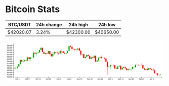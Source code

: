 # Bitcoin Stats

BTC/USDT|24h change|24h high|24h low|
|---|---|---|---|
|$42020.07|3.24%|$42300.00|$40650.00|

<img src="./chart.svg">

